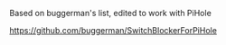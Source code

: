 Based on buggerman's list, edited to work with PiHole

https://github.com/buggerman/SwitchBlockerForPiHole
